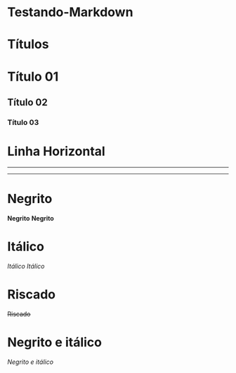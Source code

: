 # Testando-Markdown
 # Títulos
 
 # Título 01
 ## Título 02
 ### Título 03

# Linha Horizontal

---
***

# Negrito

**Negrito**
__Negrito__

# Itálico

*Itálico*
_Itálico_

# Riscado

~~Riscado~~

# Negrito e itálico

_*Negrito e itálico*_


